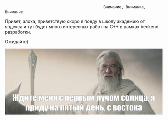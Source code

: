 
                                                Внимание, Внимание, Внимание.
 
Привет, алоха, приветствую скоро я поеду в школу академию от яндекса и тут будет много интересных работ на С++ в рамках beckend разработки. 

Ожидайте)

![a](wait.jpeg)
